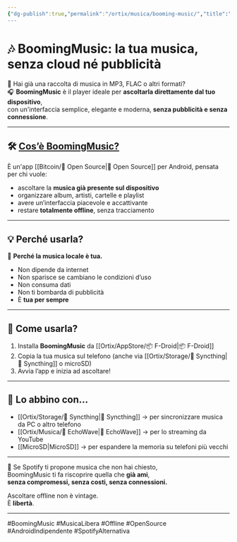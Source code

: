 ```yaml
---
{"dg-publish":true,"permalink":"/ortix/musica/booming-music/","title":"🎶 BoomingMusic: la tua musica, senza cloud né pubblicità","tags":["BoomingMusic","Musica","Offline","Android","OpenSource","SovranitàDigitale"]}
---
```



# 🎶 BoomingMusic: la tua musica, senza cloud né pubblicità

📁 Hai già una raccolta di musica in MP3, FLAC o altri formati?  
🎧 **BoomingMusic** è il player ideale per **ascoltarla direttamente dal tuo dispositivo**,  
con un'interfaccia semplice, elegante e moderna, **senza pubblicità e senza connessione**.

---

## 🛠️ <u>Cos’è BoomingMusic?</u>

È un'app [[Bitcoin/🧬 Open Source\|🧬 Open Source]] per Android, pensata per chi vuole:  
- ascoltare la **musica già presente sul dispositivo**  
- organizzare album, artisti, cartelle e playlist 
- avere un’interfaccia piacevole e accattivante 
- restare **totalmente offline**, senza tracciamento

---

## 💡 Perché usarla?

🎵 **Perché la musica locale è tua.**
- Non dipende da internet  
- Non sparisce se cambiano le condizioni d’uso  
- Non consuma dati  
- Non ti bombarda di pubblicità  
- È **tua per sempre**

---

## 📱 Come usarla?

1. Installa **BoomingMusic** da [[Ortix/AppStore/📦 F-Droid\|📦 F-Droid]]
2. Copia la tua musica sul telefono (anche via [[Ortix/Storage/🔄 Syncthing\|🔄 Syncthing]] o microSD)  
3. Avvia l’app e inizia ad ascoltare!

---

## 🔗 Lo abbino con…

- [[Ortix/Storage/🔄 Syncthing\|🔄 Syncthing]] → per sincronizzare musica da PC o altro telefono  
- [[Ortix/Musica/🎵 EchoWave\|🎵 EchoWave]] → per lo streaming da YouTube  
- [[MicroSD\|MicroSD]] → per espandere la memoria su telefoni più vecchi  

---

🎯 Se Spotify ti propone musica che non hai chiesto,  
BoomingMusic ti fa riscoprire quella che **già ami**,  
**senza compromessi, senza costi, senza connessioni.**

Ascoltare offline non è vintage.  
È **libertà**.

---

#BoomingMusic #MusicaLibera #Offline #OpenSource #AndroidIndipendente #SpotifyAlternativa